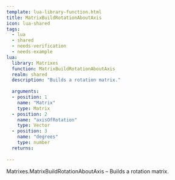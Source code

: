 ```yaml
---
template: lua-library-function.html
title: MatrixBuildRotationAboutAxis
icon: lua-shared
tags:
  - lua
  - shared
  - needs-verification
  - needs-example
lua:
  library: Matrixes
  function: MatrixBuildRotationAboutAxis
  realm: shared
  description: "Builds a rotation matrix."
  
  arguments:
  - position: 1
    name: "Matrix"
    type: Matrix
  - position: 2
    name: "axisOfRotation"
    type: Vector
  - position: 3
    name: "degrees"
    type: number
  returns:
    
---
```


<div class="lua__search__keywords">
Matrixes.MatrixBuildRotationAboutAxis &#x2013; Builds a rotation matrix.
</div>
